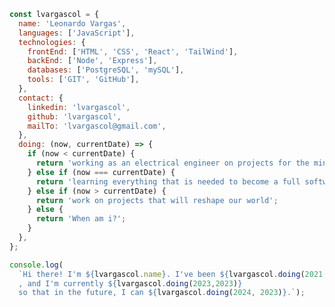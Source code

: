 <!-- ### Hi there 👋 -->



```javascript
const lvargascol = {
  name: 'Leonardo Vargas',
  languages: ['JavaScript'],
  technologies: {
    frontEnd: ['HTML', 'CSS', 'React', 'TailWind'],
    backEnd: ['Node', 'Express'],
    databases: ['PostgreSQL', 'mySQL'],
    tools: ['GIT', 'GitHub'],
  },
  contact: {
    linkedin: 'lvargascol',
    github: 'lvargascol',
    mailTo: 'lvargascol@gmail.com',
  },
  doing: (now, currentDate) => {
    if (now < currentDate) {
      return 'working as an electrical engineer on projects for the mining industry';
    } else if (now === currentDate) {
      return 'learning everything that is needed to become a full software engineer';
    } else if (now > currentDate) {
      return 'work on projects that will reshape our world';
    } else {
      return 'When am i?';
    }
  },
};

console.log(
  `Hi there! I'm ${lvargascol.name}. I've been ${lvargascol.doing(2021,2023)}
  , and I'm currently ${lvargascol.doing(2023,2023)}
  so that in the future, I can ${lvargascol.doing(2024, 2023)}.`);

```



<!--
**lvargascol/lvargascol** is a ✨ _special_ ✨ repository because its `README.md` (this file) appears on your GitHub profile.

Here are some ideas to get you started:

- 🔭 I’m currently working on ...
- 🌱 I’m currently learning ...
- 👯 I’m looking to collaborate on ...
- 🤔 I’m looking for help with ...
- 💬 Ask me about ...
- 📫 How to reach me: ...
- 😄 Pronouns: ...
- ⚡ Fun fact: ...
-->
